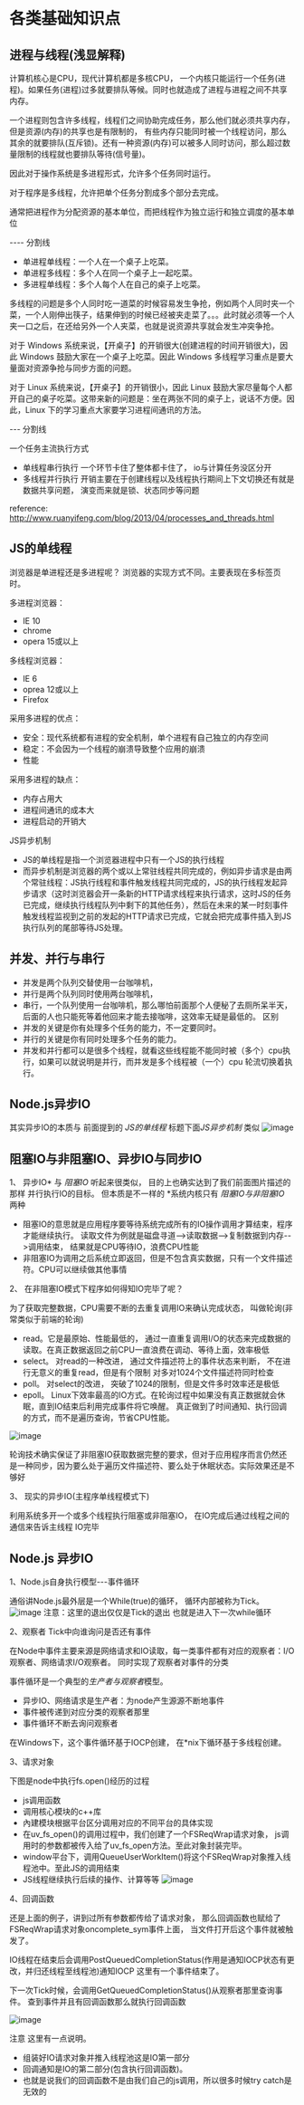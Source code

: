 # 各类基础知识点

## 进程与线程(浅显解释)

计算机核心是CPU，现代计算机都是多核CPU， 一个内核只能运行一个任务(进程)。如果任务(进程)过多就要排队等候。同时也就造成了进程与进程之间不共享内存。

一个进程则包含许多线程，线程们之间协助完成任务，那么他们就必须共享内存，但是资源(内存)的共享也是有限制的， 有些内存只能同时被一个线程访问，那么其余的就要排队(互斥锁)。还有一种资源(内存)可以被多人同时访问，那么超过数量限制的线程就也要排队等待(信号量)。

因此对于操作系统是多进程形式，允许多个任务同时运行。

对于程序是多线程，允许把单个任务分割成多个部分去完成。

通常把进程作为分配资源的基本单位，而把线程作为独立运行和独立调度的基本单位

---- 分割线

- 单进程单线程：一个人在一个桌子上吃菜。
- 单进程多线程：多个人在同一个桌子上一起吃菜。
- 多进程单线程：多个人每个人在自己的桌子上吃菜。

多线程的问题是多个人同时吃一道菜的时候容易发生争抢，例如两个人同时夹一个菜，一个人刚伸出筷子，结果伸到的时候已经被夹走菜了。。。此时就必须等一个人夹一口之后，在还给另外一个人夹菜，也就是说资源共享就会发生冲突争抢。

对于 Windows 系统来说，【开桌子】的开销很大(创建进程的时间开销很大)，因此 Windows 鼓励大家在一个桌子上吃菜。因此 Windows 多线程学习重点是要大量面对资源争抢与同步方面的问题。

对于 Linux 系统来说，【开桌子】的开销很小，因此 Linux 鼓励大家尽量每个人都开自己的桌子吃菜。这带来新的问题是：坐在两张不同的桌子上，说话不方便。因此，Linux 下的学习重点大家要学习进程间通讯的方法。

--- 分割线

一个任务主流执行方式
- 单线程串行执行 一个环节卡住了整体都卡住了， io与计算任务没区分开
- 多线程并行执行 开销主要在于创建线程以及线程执行期间上下文切换还有就是数据共享问题， 演变而来就是锁、状态同步等问题

reference: http://www.ruanyifeng.com/blog/2013/04/processes_and_threads.html

## JS的单线程

浏览器是单进程还是多进程呢？ 浏览器的实现方式不同。主要表现在多标签页时。

多进程浏览器：
- IE 10
- chrome
- opera 15或以上

多线程浏览器：
- IE 6
- oprea 12或以上
- Firefox

采用多进程的优点：
- 安全：现代系统都有进程的安全机制，单个进程有自己独立的内存空间
- 稳定：不会因为一个线程的崩溃导致整个应用的崩溃
- 性能

采用多进程的缺点：
- 内存占用大
- 进程间通讯的成本大
- 进程启动的开销大

JS异步机制
- JS的单线程是指一个浏览器进程中只有一个JS的执行线程
- 而异步机制是浏览器的两个或以上常驻线程共同完成的，例如异步请求是由两个常驻线程：JS执行线程和事件触发线程共同完成的，JS的执行线程发起异步请求（这时浏览器会开一条新的HTTP请求线程来执行请求，这时JS的任务已完成，继续执行线程队列中剩下的其他任务），然后在未来的某一时刻事件触发线程监视到之前的发起的HTTP请求已完成，它就会把完成事件插入到JS执行队列的尾部等待JS处理。

## 并发、并行与串行

- 并发是两个队列交替使用一台咖啡机，
- 并行是两个队列同时使用两台咖啡机，
- 串行，一个队列使用一台咖啡机，那么哪怕前面那个人便秘了去厕所呆半天，后面的人也只能死等着他回来才能去接咖啡，这效率无疑是最低的。
区别
- 并发的关键是你有处理多个任务的能力，不一定要同时。
- 并行的关键是你有同时处理多个任务的能力。
- 并发和并行都可以是很多个线程，就看这些线程能不能同时被（多个）cpu执行，如果可以就说明是并行，而并发是多个线程被（一个）cpu 轮流切换着执行。

## Node.js异步IO
其实异步IO的本质与 前面提到的  *JS的单线程* 标题下面*JS异步机制* 类似
![image](https://raw.githubusercontent.com/zhaozy93/blog/master/img-bed/nodejs01.jpeg)

## 阻塞IO与非阻塞IO、异步IO与同步IO

1、 异步IO* 与 *阻塞IO* 听起来很类似， 目的上也确实达到了我们前面图片描述的那样 并行执行IO的目标。 但本质是不一样的
*系统内核只有 *阻塞IO与非阻塞IO* 两种
  - 阻塞IO的意思就是应用程序要等待系统完成所有的IO操作调用才算结束，程序才能继续执行。 读取文件为例就是磁盘寻道-->读取数据-->复制数据到内存-->调用结束， 结果就是CPU等待IO，浪费CPU性能
  - 非阻塞IO为调用之后系统立即返回，但是不包含真实数据，只有一个文件描述符。CPU可以继续做其他事情

2、 在非阻塞IO模式下程序如何得知IO完毕了呢？
  
为了获取完整数据，CPU需要不断的去重复调用IO来确认完成状态， 叫做轮询(非常类似于前端的轮询)
- read。它是最原始、性能最低的， 通过一直重复调用I/O的状态来完成数据的读取。在真正数据返回之前CPU一直浪费在调动、等待上面，效率极低
- select。 对read的一种改进， 通过文件描述符上的事件状态来判断， 不在进行无意义的重复read，但是有个限制 对多对1024个文件描述符同时检查
- poll。 对select的改进， 突破了1024的限制，但是文件多时效率还是极低
- epoll。 Linux下效率最高的IO方式。在轮询过程中如果没有真正数据就会休眠，直到IO结束后利用完成事件将它唤醒。 真正做到了时间通知、执行回调的方式，而不是遍历查询，节省CPU性能。

![image](https://raw.githubusercontent.com/zhaozy93/blog/master/img-bed/nodejs02.jpeg)

轮询技术确实保证了非阻塞IO获取数据完整的要求，但对于应用程序而言仍然还是一种同步，因为要么处于遍历文件描述符、要么处于休眠状态。实际效果还是不够好

3、 现实的异步IO(主程序单线程模式下)

利用系统多开一个或多个线程执行阻塞或非阻塞IO， 在IO完成后通过线程之间的通信来告诉主线程 IO完毕

## Node.js 异步IO
1、Node.js自身执行模型---事件循环

 通俗讲Node.js最外层是一个While(true)的循环， 循环内部被称为Tick。
 ![image](https://raw.githubusercontent.com/zhaozy93/blog/master/img-bed/nodejs03.jpeg)
 注意：这里的退出仅仅是Tick的退出 也就是进入下一次while循环

2、观察者  Tick中向谁询问是否还有事件

在Node中事件主要来源是网络请求和IO读取，每一类事件都有对应的观察者：I/O观察者、网络请求I/O观察者。 同时实现了观察者对事件的分类

事件循环是一个典型的*生产者与观察者*模型。 
- 异步IO、网络请求是生产者：为node产生源源不断地事件
- 事件被传递到对应分类的观察者那里
- 事件循环不断去询问观察者

在Windows下，这个事件循环基于IOCP创建， 在*nix下循环基于多线程创建。

3、请求对象

下图是node中执行fs.open()经历的过程
- js调用函数
- 调用核心模块的c++库
- 內建模块根据平台区分调用对应的不同平台的具体实现
- 在uv\_fs\_open()的调用过程中，我们创建了一个FSReqWrap请求对象， js调用时的参数都被传入给了uv\_fs\_open方法。至此对象封装完毕。
- window平台下，调用QueueUserWorkItem()将这个FSReqWrap对象推入线程池中。至此JS的调用结束
- JS线程继续执行后续的操作、计算等等
![image](https://raw.githubusercontent.com/zhaozy93/blog/master/img-bed/nodejs04.jpeg)

4、回调函数

还是上面的例子，讲到过所有参数都传给了请求对象， 那么回调函数也赋给了FSReqWrap请求对象oncomplete_sym事件上面， 当文件打开后这个事件就被触发了。

IO线程在结束后会调用PostQueuedCompletionStatus(作用是通知IOCP状态有更改，并归还线程至线程池)通知IOCP 这里有一个事件结束了。

下一次Tick时候，会调用GetQueuedCompletionStatus()从观察者那里查询事件。 查到事件并且有回调函数那么就执行回调函数

![image](https://raw.githubusercontent.com/zhaozy93/blog/master/img-bed/nodejs05.jpeg)

注意 这里有一点说明。
- 组装好IO请求对象并推入线程池这是IO第一部分
- 回调通知是IO的第二部分(包含执行回调函数)。
- 也就是说我们的回调函数不是由我们自己的js调用，所以很多时候try catch是无效的



